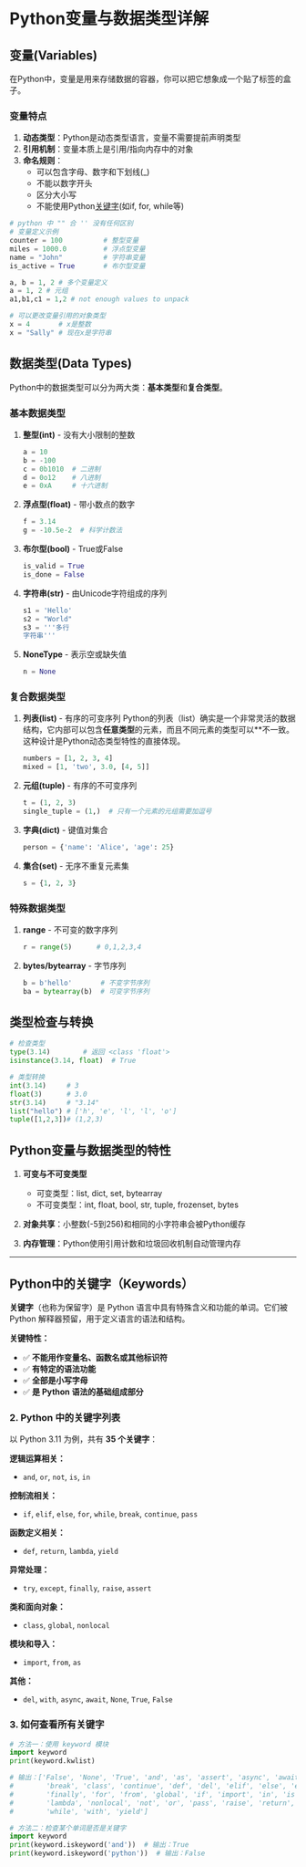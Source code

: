 # Python变量与数据类型详解

## 变量(Variables)

在Python中，变量是用来存储数据的容器，你可以把它想象成一个贴了标签的盒子。

### 变量特点

1. **动态类型**：Python是动态类型语言，变量不需要提前声明类型
2. **引用机制**：变量本质上是引用/指向内存中的对象
3. **命名规则**：
   - 可以包含字母、数字和下划线(_)
   - 不能以数字开头
   - 区分大小写
   - 不能使用Python[关键字](#2-python-中的关键字列表)(如if, for, while等)

```python
# python 中 "" 合 '' 没有任何区别
# 变量定义示例
counter = 100          # 整型变量
miles = 1000.0         # 浮点型变量
name = "John"          # 字符串变量
is_active = True       # 布尔型变量

a, b = 1, 2 # 多个变量定义
a = 1, 2 # 元组
a1,b1,c1 = 1,2 # not enough values to unpack

# 可以更改变量引用的对象类型
x = 4       # x是整数
x = "Sally" # 现在x是字符串
```

## 数据类型(Data Types)

Python中的数据类型可以分为两大类：**基本类型**和**复合类型**。

### 基本数据类型

1. **整型(int)** - 没有大小限制的整数

   ```python
   a = 10
   b = -100
   c = 0b1010  # 二进制
   d = 0o12    # 八进制
   e = 0xA     # 十六进制
   ```

2. **浮点型(float)** - 带小数点的数字

   ```python
   f = 3.14
   g = -10.5e-2  # 科学计数法
   ```

3. **布尔型(bool)** - True或False

   ```python
   is_valid = True
   is_done = False
   ```

4. **字符串(str)** - 由Unicode字符组成的序列

   ```python
   s1 = 'Hello'
   s2 = "World"
   s3 = '''多行
   字符串'''
   ```

5. **NoneType** - 表示空或缺失值

   ```python
   n = None
   ```

### 复合数据类型

1. **列表(list)** - 有序的可变序列
    Python的列表（list）确实是一个非常灵活的数据结构，它内部可以包含**任意类型**的元素，而且不同元素的类型可以**不一致。这种设计是Python动态类型特性的直接体现。

   ```python
   numbers = [1, 2, 3, 4]
   mixed = [1, 'two', 3.0, [4, 5]]
   ```

2. **元组(tuple)** - 有序的不可变序列

   ```python
   t = (1, 2, 3)
   single_tuple = (1,)  # 只有一个元素的元组需要加逗号


   ```

3. **字典(dict)** - 键值对集合

   ```python
   person = {'name': 'Alice', 'age': 25}
   ```

4. **集合(set)** - 无序不重复元素集

   ```python
   s = {1, 2, 3}
   ```

### 特殊数据类型

1. **range** - 不可变的数字序列

   ```python
   r = range(5)      # 0,1,2,3,4
   ```

2. **bytes/bytearray** - 字节序列

   ```python
   b = b'hello'       # 不变字节序列
   ba = bytearray(b)  # 可变字节序列
   ```

## 类型检查与转换

```python
# 检查类型
type(3.14)        # 返回 <class 'float'>
isinstance(3.14, float)  # True

# 类型转换
int(3.14)     # 3
float(3)      # 3.0
str(3.14)     # "3.14"
list("hello") # ['h', 'e', 'l', 'l', 'o']
tuple([1,2,3])# (1,2,3)
```

## Python变量与数据类型的特性

1. **可变与不可变类型**
   - 可变类型：list, dict, set, bytearray
   - 不可变类型：int, float, bool, str, tuple, frozenset, bytes

2. **对象共享**：小整数(-5到256)和相同的小字符串会被Python缓存

3. **内存管理**：Python使用引用计数和垃圾回收机制自动管理内存

---

## Python中的关键字（Keywords）

**关键字**（也称为保留字）是 Python 语言中具有特殊含义和功能的单词。它们被 Python 解释器预留，用于定义语言的语法和结构。

**关键特性：**

- ✅ **不能用作变量名、函数名或其他标识符**
- ✅ **有特定的语法功能**
- ✅ **全部是小写字母**
- ✅ **是 Python 语法的基础组成部分**

### 2. Python 中的关键字列表

以 Python 3.11 为例，共有 **35 个关键字**：

**逻辑运算相关：**

- `and`, `or`, `not`, `is`, `in`

**控制流相关：**

- `if`, `elif`, `else`, `for`, `while`, `break`, `continue`, `pass`

**函数定义相关：**

- `def`, `return`, `lambda`, `yield`

**异常处理：**

- `try`, `except`, `finally`, `raise`, `assert`

**类和面向对象：**

- `class`, `global`, `nonlocal`

**模块和导入：**

- `import`, `from`, `as`

**其他：**

- `del`, `with`, `async`, `await`, `None`, `True`, `False`

### 3. 如何查看所有关键字

```python
# 方法一：使用 keyword 模块
import keyword
print(keyword.kwlist)

# 输出：['False', 'None', 'True', 'and', 'as', 'assert', 'async', 'await', 
#        'break', 'class', 'continue', 'def', 'del', 'elif', 'else', 'except', 
#        'finally', 'for', 'from', 'global', 'if', 'import', 'in', 'is', 
#        'lambda', 'nonlocal', 'not', 'or', 'pass', 'raise', 'return', 'try', 
#        'while', 'with', 'yield']
```

```python
# 方法二：检查某个单词是否是关键字
import keyword
print(keyword.iskeyword('and'))  # 输出：True
print(keyword.iskeyword('python'))  # 输出：False
```
